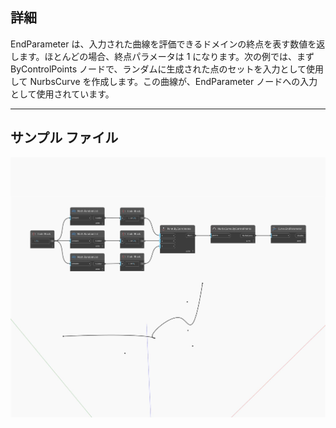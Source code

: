 ## 詳細
EndParameter は、入力された曲線を評価できるドメインの終点を表す数値を返します。ほとんどの場合、終点パラメータは 1 になります。次の例では、まず ByControlPoints ノードで、ランダムに生成された点のセットを入力として使用して NurbsCurve を作成します。この曲線が、EndParameter ノードへの入力として使用されています。
___
## サンプル ファイル

![EndParameter](./Autodesk.DesignScript.Geometry.Curve.EndParameter_img.jpg)


